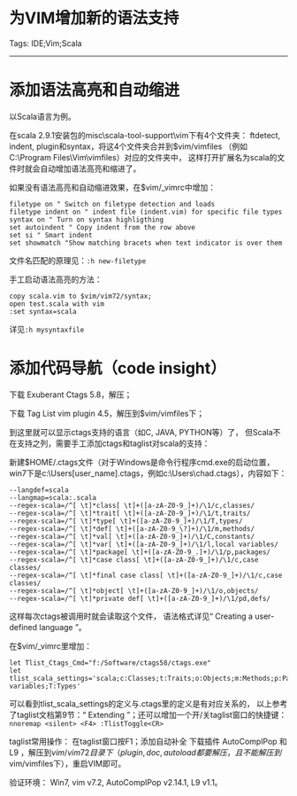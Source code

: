# 为VIM增加新的语法支持
Tags: IDE;Vim;Scala

------

# 添加语法高亮和自动缩进 

以Scala语言为例。

在scala 2.9.1安装包的misc\scala-tool-support\vim下有4个文件夹：
ftdetect, indent, plugin和syntax，将这4个文件夹合并到$vim/vimfiles
（例如C:\Program Files\Vim\vimfiles）对应的文件夹中，
这样打开扩展名为scala的文件时就会自动增加语法高亮和缩进了。

如果没有语法高亮和自动缩进效果，在$vim/_vimrc中增加：
 
    filetype on " Switch on filetype detection and loads 
    filetype indent on " indent file (indent.vim) for specific file types 
    syntax on " Turn on syntax highligthing 
    set autoindent " Copy indent from the row above 
    set si " Smart indent 
    set showmatch "Show matching bracets when text indicator is over them 
 
文件名匹配的原理见：`:h new-filetype`
 
手工启动语法高亮的方法：
 
    copy scala.vim to $vim/vim72/syntax; 
    open test.scala with vim 
    :set syntax=scala 
 
详见`:h mysyntaxfile`

# 添加代码导航（code insight） 

下载 Exuberant Ctags 5.8，解压；

下载 Tag List vim plugin 4.5，解压到$vim/vimfiles下；

到这里就可以显示ctags支持的语言（如C, JAVA, PYTHON等）了，
但Scala不在支持之列，需要手工添加ctags和taglist对scala的支持：

新建$HOME/.ctags文件（对于Windows是命令行程序cmd.exe的启动位置，
win7下是c:\Users\[user_name]\.ctags，例如c:\Users\chad\.ctags），内容如下：
 
    --langdef=scala 
    --langmap=scala:.scala 
    --regex-scala=/^[ \t]*class[ \t]+([a-zA-Z0-9_]+)/\1/c,classes/ 
    --regex-scala=/^[ \t]*trait[ \t]+([a-zA-Z0-9_]+)/\1/t,traits/ 
    --regex-scala=/^[ \t]*type[ \t]+([a-zA-Z0-9_]+)/\1/T,types/ 
    --regex-scala=/^[ \t]*def[ \t]+([a-zA-Z0-9_\?]+)/\1/m,methods/ 
    --regex-scala=/^[ \t]*val[ \t]+([a-zA-Z0-9_]+)/\1/C,constants/ 
    --regex-scala=/^[ \t]*var[ \t]+([a-zA-Z0-9_]+)/\1/l,local variables/ 
    --regex-scala=/^[ \t]*package[ \t]+([a-zA-Z0-9_.]+)/\1/p,packages/ 
    --regex-scala=/^[ \t]*case class[ \t]+([a-zA-Z0-9_]+)/\1/c,case classes/ 
    --regex-scala=/^[ \t]*final case class[ \t]+([a-zA-Z0-9_]+)/\1/c,case classes/ 
    --regex-scala=/^[ \t]*object[ \t]+([a-zA-Z0-9_]+)/\1/o,objects/ 
    --regex-scala=/^[ \t]*private def[ \t]+([a-zA-Z0-9_]+)/\1/pd,defs/ 
 
这样每次ctags被调用时就会读取这个文件，
语法格式详见“ Creating a user-defined language ”。

在$vim/_vimrc里增加： 

```
let Tlist_Ctags_Cmd="f:/Software/ctags58/ctags.exe" 
let tlist_scala_settings='scala;c:Classes;t:Traits;o:Objects;m:Methods;p:Packages;C:Constants;l:Local variables;T:Types' 
```
 
可以看到tlist_scala_settings的定义与.ctags里的定义是有对应关系的，
以上参考了taglist文档第9节：“ Extending ”；还可以增加一个开/关taglist窗口的快捷键：
`nnoremap <silent> <F4> :TlistToggle<CR>`
  
taglist常用操作：
在taglist窗口按F1；添加自动补全 
下载插件 AutoComplPop 和 L9 ，解压到$vim/vim72目录下（plugin, doc, autoload都要解压，
且不能解压到$vim/vimfiles下），重启VIM即可。

验证环境： Win7, vim v7.2, AutoComplPop v2.14.1, L9 v1.1。

